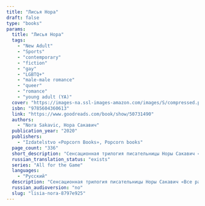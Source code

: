 ```yaml
---
title: "Лисья Нора"
draft: false
type: "books"
params:
  title: "Лисья Нора"
  tags:
    - "New Adult"
    - "Sports"
    - "contemporary"
    - "fiction"
    - "gay"
    - "LGBTQ+"
    - "male-male romance"
    - "queer"
    - "romance"
    - "young adult (YA)"
  cover: "https://images-na.ssl-images-amazon.com/images/S/compressed.photo.goodreads.com/books/1580491701i/50731490.jpg"
  isbn: "9785604360613"
  link: "https://www.goodreads.com/book/show/50731490"
  authors:
    - "Nora Sakavic, Нора Сакавич"
  publication_year: "2020"
  publishers:
    - "Izdatelstvo «Popcorn Books», Popcorn books"
  page_count: "336"
  short_description: "Сенсационная трилогия писательницы Норы Сакавич «Все ради игры» была впервые опубликована в интернете, однако молниеносно покорила читателей во всем мире. Трилогия повествует о команде «Лисов» —..."
  russian_translation_status: "exists"
  series: "All for the Game"
  languages:
    - "Русский"
  description: "Сенсационная трилогия писательницы Норы Сакавич «Все ради игры» была впервые опубликована в интернете, однако молниеносно покорила читателей во всем мире. Трилогия повествует о команде «Лисов» — игроков экси (вымышленный спорт), которые, будучи отбросами в жизни, пытаются подняться со дна турнирной таблицы и выиграть чемпионат страны. Главный герой, Нил Джостен, пытается скрыться от своего темного прошлого, однако, став частью команды, вынужден сражаться не только с соперниками, но и с новоиспеченными товарищами, каждый из которых хранит свои секреты."
  russian_audioversion: "no"
  slug: "lisia-nora-8797e925"
---
```

